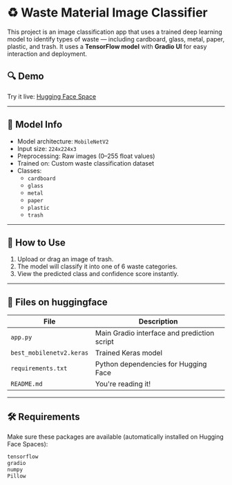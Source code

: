 # ♻️ Waste Material Image Classifier

This project is an image classification app that uses a trained deep learning model to identify types of waste — including cardboard, glass, metal, paper, plastic, and trash. It uses a **TensorFlow model** with **Gradio UI** for easy interaction and deployment.

## 🔍 Demo
Try it live: [Hugging Face Space](https://huggingface.co/spaces/k087/garbage_classification)

---

## 🧠 Model Info

- Model architecture: `MobileNetV2`
- Input size: `224x224x3`
- Preprocessing: Raw images (0–255 float values)
- Trained on: Custom waste classification dataset
- Classes:
  - `cardboard`
  - `glass`
  - `metal`
  - `paper`
  - `plastic`
  - `trash`

---

## 🚀 How to Use

1. Upload or drag an image of trash.
2. The model will classify it into one of 6 waste categories.
3. View the predicted class and confidence score instantly.

---

## 📁 Files on huggingface

| File               | Description                                  |
|--------------------|----------------------------------------------|
| `app.py`           | Main Gradio interface and prediction script  |
| `best_mobilenetv2.keras` | Trained Keras model                        |
| `requirements.txt` | Python dependencies for Hugging Face         |
| `README.md`        | You're reading it!                           |

---

## 🛠 Requirements

Make sure these packages are available (automatically installed on Hugging Face Spaces):

```txt
tensorflow
gradio
numpy
Pillow

